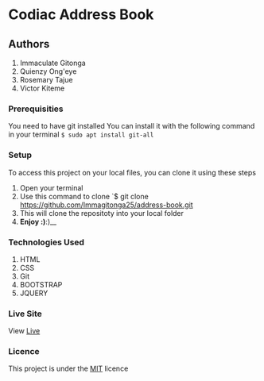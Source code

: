 # Codiac Address Book
## Authors
1. Immaculate Gitonga
1. Quienzy Ong'eye
1. Rosemary Tajue
1. Victor Kiteme
### Prerequisities
You need to have git installed
You can install it with the following command in your terminal
`$ sudo apt install git-all`
### Setup
To access this project on your local files, you can clone it using these steps
1. Open your terminal
1. Use this command to clone `$ git clone
https://github.com/Immagitonga25/address-book.git
1. This will clone the repositoty into your local folder
1. __Enjoy :)__:)__
### Technologies Used
1. HTML
1. CSS
1. Git
1. BOOTSTRAP
1. JQUERY
### Live Site
View [Live](https://github.com/Immagitonga25/address-book.git)
### Licence
This project is under the  [MIT](License) licence